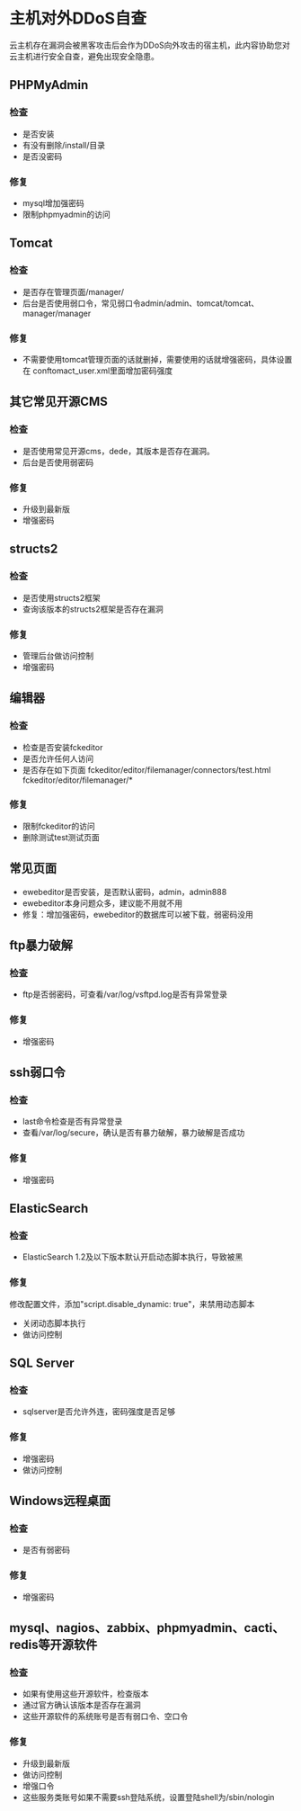 

# 主机对外DDoS自查

云主机存在漏洞会被黑客攻击后会作为DDoS向外攻击的宿主机，此内容协助您对云主机进行安全自查，避免出现安全隐患。

## PHPMyAdmin

### 检查

  - 是否安装
  - 有没有删除/install/目录
  - 是否没密码

### 修复

  - mysql增加强密码
  - 限制phpmyadmin的访问

## Tomcat

### 检查

  - 是否存在管理页面/manager/
  - 后台是否使用弱口令，常见弱口令admin/admin、tomcat/tomcat、manager/manager

### 修复

  - 不需要使用tomcat管理页面的话就删掉，需要使用的话就增强密码，具体设置在 conftomact\_user.xml里面增加密码强度

## 其它常见开源CMS

### 检查

  - 是否使用常见开源cms，dede，其版本是否存在漏洞。
  - 后台是否使用弱密码

### 修复

  - 升级到最新版
  - 增强密码

## structs2

### 检查

  - 是否使用structs2框架
  - 查询该版本的structs2框架是否存在漏洞

### 修复

  - 管理后台做访问控制
  - 增强密码

## 编辑器

### 检查

  - 检查是否安装fckeditor
  - 是否允许任何人访问
  - 是否存在如下页面 fckeditor/editor/filemanager/connectors/test.html
    fckeditor/editor/filemanager/\*

### 修复

  - 限制fckeditor的访问
  - 删除测试test测试页面

## 常见页面

  - ewebeditor是否安装，是否默认密码，admin，admin888
  - ewebeditor本身问题众多，建议能不用就不用
  - 修复：增加强密码，ewebeditor的数据库可以被下载，弱密码没用

## ftp暴力破解

### 检查

  - ftp是否弱密码，可查看/var/log/vsftpd.log是否有异常登录

### 修复

  - 增强密码

## ssh弱口令

### 检查

  - last命令检查是否有异常登录
  - 查看/var/log/secure，确认是否有暴力破解，暴力破解是否成功

### 修复

  - 增强密码

## ElasticSearch

### 检查

  - ElasticSearch 1.2及以下版本默认开启动态脚本执行，导致被黑

### 修复

修改配置文件，添加"script.disable\_dynamic: true"，来禁用动态脚本

  - 关闭动态脚本执行
  - 做访问控制

## SQL Server

### 检查

  - sqlserver是否允许外连，密码强度是否足够

### 修复

  - 增强密码
  - 做访问控制

## Windows远程桌面

### 检查

  - 是否有弱密码

### 修复

  - 增强密码

## mysql、nagios、zabbix、phpmyadmin、cacti、redis等开源软件

### 检查

  - 如果有使用这些开源软件，检查版本
  - 通过官方确认该版本是否存在漏洞
  - 这些开源软件的系统账号是否有弱口令、空口令

### 修复

  - 升级到最新版
  - 做访问控制
  - 增强口令
  - 这些服务类账号如果不需要ssh登陆系统，设置登陆shell为/sbin/nologin
